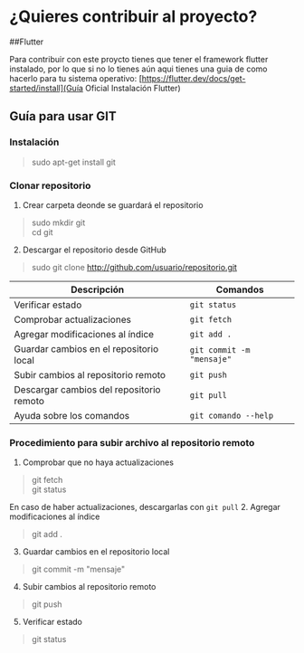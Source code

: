 # ¿Quieres contribuir al proyecto?

##Flutter

Para contribuir con este proycto tienes que tener el framework flutter instalado, por lo que si no lo tienes aún aqui
tienes una guia de como hacerlo para tu sistema operativo:  [https://flutter.dev/docs/get-started/install](Guía Oficial Instalación Flutter) 

## Guía para usar GIT

### Instalación
> sudo apt-get install git

### Clonar repositorio

1. Crear carpeta deonde se guardará el repositorio
> sudo mkdir git  
> cd git

2. Descargar el repositorio desde GitHub
> sudo git clone http://github.com/usuario/repositorio.git

Descripción | Comandos
------------|---------
Verificar estado | `git status`
Comprobar actualizaciones | `git fetch`
Agregar modificaciones al índice | `git add .`
Guardar cambios en el repositorio local | `git commit -m "mensaje"`
Subir cambios al repositorio remoto | `git push`
Descargar cambios del repositorio remoto | `git pull`
Ayuda sobre los comandos | `git comando --help`

### Procedimiento para subir archivo al repositorio remoto

1. Comprobar que no haya actualizaciones
> git fetch  
> git status  

   En caso de haber actualizaciones, descargarlas con `git pull`
2. Agregar modificaciones al índice
> git add .
3. Guardar cambios en el repositorio local
> git commit -m "mensaje"
4. Subir cambios al repositorio remoto
> git push
5. Verificar estado
> git status